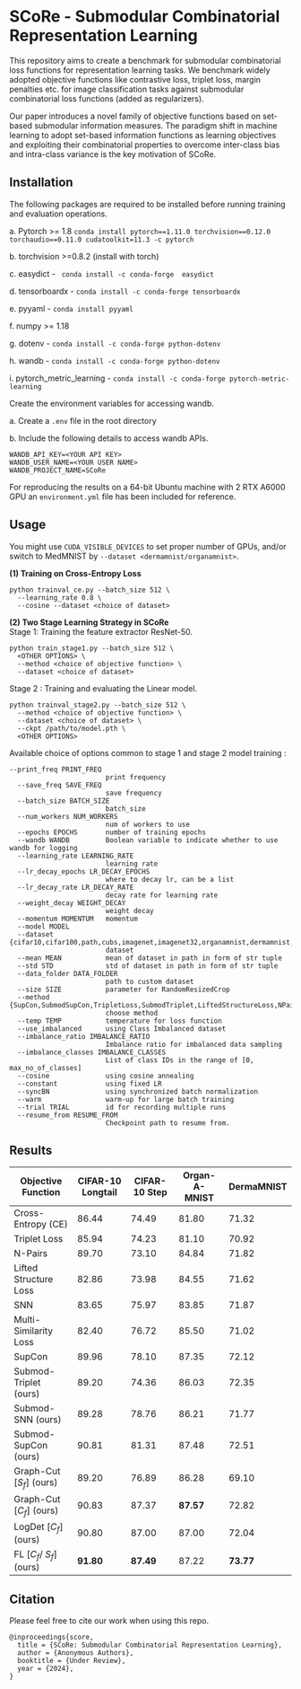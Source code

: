 # SCoRe - Submodular Combinatorial Representation Learning 
This repository aims to create a benchmark for submodular combinatorial loss functions for representation learning tasks. 
We benchmark widely adopted objective functions like contrastive loss, triplet loss, margin penalties etc. for image classification tasks against submodular combinatorial loss functions (added as regularizers). 

Our paper introduces a novel family of objective functions based on set-based submodular information measures. The paradigm shift in machine learning to adopt set-based information functions as learning objectives and exploiting their combinatorial properties to overcome inter-class bias and intra-class variance is the key motivation of SCoRe.

## Installation
The following packages are required to be installed before running training and evaluation operations.

a. Pytorch >= 1.8 ```conda install pytorch==1.11.0 torchvision==0.12.0 torchaudio==0.11.0 cudatoolkit=11.3 -c pytorch```

b. torchvision >=0.8.2 (install with torch)

c. easydict - ``` conda install -c conda-forge  easydict```

d. tensorboardx - ``` conda install -c conda-forge tensorboardx ```

e. pyyaml - ``` conda install pyyaml ```

f. numpy >= 1.18

g. dotenv - ```conda install -c conda-forge python-dotenv```

h. wandb - ```conda install -c conda-forge python-dotenv```

i. pytorch_metric_learning - ```conda install -c conda-forge pytorch-metric-learning```

Create the environment variables for accessing wandb.

a. Create a ```.env``` file in the root directory

b. Include the following details to access wandb APIs.
```
WANDB_API_KEY=<YOUR API KEY>
WANDB_USER_NAME=<YOUR USER NAME>
WANDB_PROJECT_NAME=SCoRe
```

For reproducing the results on a 64-bit Ubuntu machine with 2 RTX A6000 GPU an ```environment.yml``` file has been included for reference.

## Usage

You might use `CUDA_VISIBLE_DEVICES` to set proper number of GPUs, and/or switch to MedMNIST by `--dataset <dermamnist/organamnist>`.

**(1) Training on Cross-Entropy Loss**
```
python trainval_ce.py --batch_size 512 \
  --learning_rate 0.8 \
  --cosine --dataset <choice of dataset> 
```
**(2) Two Stage Learning Strategy in SCoRe**  
Stage 1: Training the feature extractor ResNet-50.
```
python train_stage1.py --batch_size 512 \
  <OTHER OPTIONS> \
  --method <choice of objective function> \
  --dataset <choice of dataset> 
```
Stage 2 : Training and evaluating the Linear model.
```
python trainval_stage2.py --batch_size 512 \
  --method <choice of objective function> \
  --dataset <choice of dataset> \
  --ckpt /path/to/model.pth \
  <OTHER OPTIONS>
```
Available choice of options common to stage 1 and stage 2 model training :
```
--print_freq PRINT_FREQ
                        print frequency
  --save_freq SAVE_FREQ
                        save frequency
  --batch_size BATCH_SIZE
                        batch_size
  --num_workers NUM_WORKERS
                        num of workers to use
  --epochs EPOCHS       number of training epochs
  --wandb WANDB         Boolean variable to indicate whether to use wandb for logging
  --learning_rate LEARNING_RATE
                        learning rate
  --lr_decay_epochs LR_DECAY_EPOCHS
                        where to decay lr, can be a list
  --lr_decay_rate LR_DECAY_RATE
                        decay rate for learning rate
  --weight_decay WEIGHT_DECAY
                        weight decay
  --momentum MOMENTUM   momentum
  --model MODEL
  --dataset {cifar10,cifar100,path,cubs,imagenet,imagenet32,organamnist,dermamnist,bloodmnist}
                        dataset
  --mean MEAN           mean of dataset in path in form of str tuple
  --std STD             std of dataset in path in form of str tuple
  --data_folder DATA_FOLDER
                        path to custom dataset
  --size SIZE           parameter for RandomResizedCrop
  --method {SupCon,SubmodSupCon,TripletLoss,SubmodTriplet,LiftedStructureLoss,NPairsLoss,MSLoss,SNNLoss,SubmodSNN,fl,gc,LogDet}
                        choose method
  --temp TEMP           temperature for loss function
  --use_imbalanced      using Class Imbalanced dataset
  --imbalance_ratio IMBALANCE_RATIO
                        Imbalance ratio for imbalanced data sampling
  --imbalance_classes IMBALANCE_CLASSES
                        List of class IDs in the range of [0, max_no_of_classes]
  --cosine              using cosine annealing
  --constant            using fixed LR
  --syncBN              using synchronized batch normalization
  --warm                warm-up for large batch training
  --trial TRIAL         id for recording multiple runs
  --resume_from RESUME_FROM
                        Checkpoint path to resume from.
```

## Results

| Objective Function                           | CIFAR-10 Longtail     | CIFAR-10 Step         | Organ-A-MNIST       | DermaMNIST                            |
|----------------------------------------------|-----------------------|-----------------------|---------------------|---------------------------------------|
| Cross-Entropy (CE)                           | 86.44                 | 74.49                 | 81.80               | 71.32                                 |
| Triplet Loss                                 | 85.94                 | 74.23                 | 81.10               | 70.92                                 |
| N-Pairs                                      | 89.70                 | 73.10                 | 84.84               | 71.82                                 |
| Lifted Structure Loss                        | 82.86                 | 73.98                 | 84.55               | 71.62                                 |
| SNN                                          | 83.65                 | 75.97                 | 83.85               | 71.87                                 |
| Multi-Similarity Loss                        | 82.40                 | 76.72                 | 85.50               | 71.02                                 |
| SupCon                                       | 89.96                 | 78.10                 | 87.35               | 72.12                                 |
| Submod-Triplet (ours)                        | 89.20                 | 74.36                 | 86.03               | 72.35                                 |
| Submod-SNN (ours)                            | 89.28                 | 78.76                 | 86.21               | 71.77                                 |
| Submod-SupCon (ours)                         | 90.81                 | 81.31                 | 87.48               | 72.51                                 |
| Graph-Cut [$S_{f}$] (ours)                   | 89.20                 | 76.89                 | 86.28               | 69.10                                 |
| Graph-Cut [$C_{f}$] (ours)                   | 90.83                 | 87.37                 | **87.57**           | 72.82                                 |
| LogDet [$C_{f}$] (ours)                      | 90.80                 | 87.00                 | 87.00               | 72.04                                 |
| FL [$C_{f}$/ $S_{f}$] (ours)                 | **91.80**             | **87.49**             | 87.22               | **73.77**                             |


## Citation
Please feel free to cite our work when using this repo.
```
@inproceedings{score,
  title = {SCoRe: Submodular Combinatorial Representation Learning},
  author = {Anonymous Authors},
  booktitle = {Under Review},
  year = {2024},
}
```